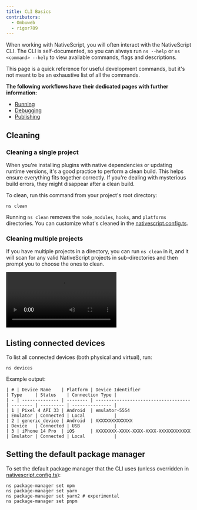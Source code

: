 ```yaml
---
title: CLI Basics
contributors:
  - Ombuweb
  - rigor789
---
```


When working with NativeScript, you will often interact with the NativeScript CLI. The CLI is self-documented, so you can always run `ns --help` or `ns <command> --help` to view available commands, flags and descriptions.

This page is a quick reference for useful development commands, but it's not meant to be an exhaustive list of all the commands.

**The following workflows have their dedicated pages with further information:**

- [Running](/guide/running)
- [Debugging](/guide/debugging)
- [Publishing](/guide/publishing/)

## Cleaning

### Cleaning a single project

When you're installing plugins with native dependencies or updating runtime versions, it's a good practice to perform a clean build.
This helps ensure everything fits together correctly. If you're dealing with mysterious build errors, they might disappear after a clean build.

To clean, run this command from your project's root directory:

```cli
ns clean
```

Running `ns clean` removes the `node_modules`, `hooks`, and `platforms` directories. You can customize what's cleaned in the [nativescript.config.ts](/project-structure/nativescript-config#cli-pathstoclean).

### Cleaning multiple projects

If you have multiple projects in a directory, you can run `ns clean` in it, and it will scan for any valid NativeScript projects in sub-directories and then prompt you to choose the ones to clean.

<DeviceFrame type="window">
<video controls src="https://user-images.githubusercontent.com/879060/230395606-dbb4a56f-74e8-403b-a687-62e27a61f8d4.mov"></video>
</DeviceFrame>

## Listing connected devices

To list all connected devices (both physical and virtual), run:

```cli
ns devices
```

Example output:

```
| # | Device Name    | Platform | Device Identifier                    | Type     | Status    | Connection Type |
| - | -------------- | -------- | ------------------------------------ | -------- | --------- | --------------- |
| 1 | Pixel 4 API 33 | Android  | emulator-5554                        | Emulator | Connected | Local           |
| 2 | generic_device | Android  | XXXXXXXXXXXXXX                       | Device   | Connected | USB             |
| 3 | iPhone 14 Pro  | iOS      | XXXXXXXX-XXXX-XXXX-XXXX-XXXXXXXXXXXX | Emulator | Connected | Local           |
```

## Setting the default package manager

To set the default package manager that the CLI uses (unless overridden in [nativescript.config.ts](/project-structure/nativescript-config#cli-packagemanager)):

```cli
ns package-manager set npm
ns package-manager set yarn
ns package-manager set yarn2 # experimental
ns package-manager set pnpm
```
